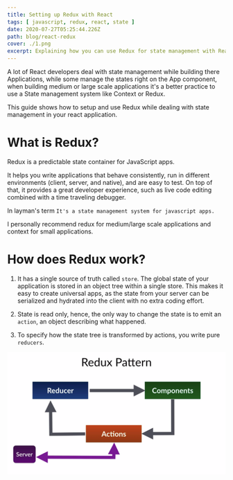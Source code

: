 ```yaml
---
title: Setting up Redux with React
tags: [ javascript, redux, react, state ]
date: 2020-07-27T05:25:44.226Z
path: blog/react-redux
cover: ./1.png
excerpt: Explaining how you can use Redux for state management with React.  
---
```


A lot of React developers deal with state management while building there Applications, while some manage the states right on the App component, when building medium or large scale applications it's a better practice to use a State management system like Context or Redux. 

This guide shows how to setup and use Redux while dealing with state management in your react application.

# What is Redux?

Redux is a predictable state container for JavaScript apps.

It helps you write applications that behave consistently, run in different environments (client, server, and native), and are easy to test. On top of that, it provides a great developer experience, such as live code editing combined with a time traveling debugger.

In layman's term `It's a state management system for javascript apps.`

I personally recommend redux for medium/large scale applications and context for small applications. 


# How does Redux work?

1. It has a single source of truth called `store`. The global state of your application is stored in an object tree within a single store. This makes it easy to create universal apps, as the state from your server can be serialized and hydrated into the client with no extra coding effort. <br/>

2. State is read only, hence, the only way to change the state is to emit an `action`, an object describing what happened.<br/>

3. To specify how the state tree is transformed by actions, you write pure `reducers`.

![](./2.png)












